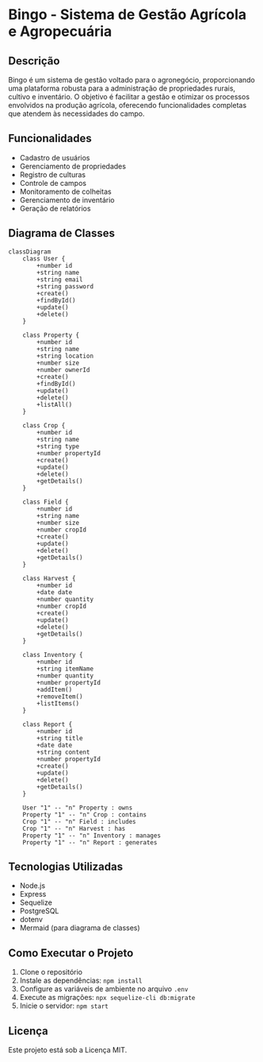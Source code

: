 # Bingo - Sistema de Gestão Agrícola e Agropecuária

## Descrição
Bingo é um sistema de gestão voltado para o agronegócio, proporcionando uma plataforma robusta para a administração de propriedades rurais, cultivo e inventário. O objetivo é facilitar a gestão e otimizar os processos envolvidos na produção agrícola, oferecendo funcionalidades completas que atendem às necessidades do campo.

## Funcionalidades
- Cadastro de usuários
- Gerenciamento de propriedades
- Registro de culturas
- Controle de campos
- Monitoramento de colheitas
- Gerenciamento de inventário
- Geração de relatórios

## Diagrama de Classes

```mermaid
classDiagram
    class User {
        +number id
        +string name
        +string email
        +string password
        +create()
        +findById()
        +update()
        +delete()
    }

    class Property {
        +number id
        +string name
        +string location
        +number size
        +number ownerId
        +create()
        +findById()
        +update()
        +delete()
        +listAll()
    }

    class Crop {
        +number id
        +string name
        +string type
        +number propertyId
        +create()
        +update()
        +delete()
        +getDetails()
    }

    class Field {
        +number id
        +string name
        +number size
        +number cropId
        +create()
        +update()
        +delete()
        +getDetails()
    }

    class Harvest {
        +number id
        +date date
        +number quantity
        +number cropId
        +create()
        +update()
        +delete()
        +getDetails()
    }

    class Inventory {
        +number id
        +string itemName
        +number quantity
        +number propertyId
        +addItem()
        +removeItem()
        +listItems()
    }

    class Report {
        +number id
        +string title
        +date date
        +string content
        +number propertyId
        +create()
        +update()
        +delete()
        +getDetails()
    }

    User "1" -- "n" Property : owns
    Property "1" -- "n" Crop : contains
    Crop "1" -- "n" Field : includes
    Crop "1" -- "n" Harvest : has
    Property "1" -- "n" Inventory : manages
    Property "1" -- "n" Report : generates
```
## Tecnologias Utilizadas
- Node.js
- Express
- Sequelize
- PostgreSQL
- dotenv
- Mermaid (para diagrama de classes)

## Como Executar o Projeto
1. Clone o repositório
2. Instale as dependências: `npm install`
3. Configure as variáveis de ambiente no arquivo `.env`
4. Execute as migrações: `npx sequelize-cli db:migrate`
5. Inicie o servidor: `npm start`

## Licença
Este projeto está sob a Licença MIT.
